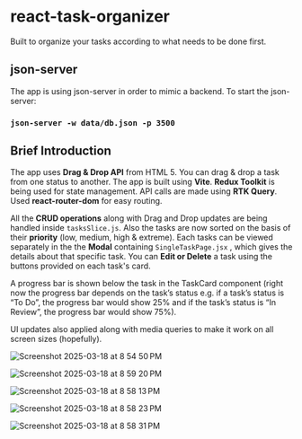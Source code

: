 # react-task-organizer

Built to organize your tasks according to what needs to be done first.

## json-server

The app is using json-server in order to mimic a backend.
To start the json-server:

### `json-server -w data/db.json -p 3500`

## Brief Introduction

The app uses **Drag & Drop API** from HTML 5. You can drag & drop a task from one status to another. The app is built using **Vite**. **Redux Toolkit** is being used for state management. API calls are made using **RTK Query**. Used **react-router-dom** for easy routing.

All the **CRUD operations** along with Drag and Drop updates are being handled inside `tasksSlice.js`.
Also the tasks are now sorted on the basis of their **priority** (low, medium, high & extreme). Each tasks can be viewed separately in the the **Modal** containing `SingleTaskPage.jsx` , which gives the details about that specific task. You can **Edit or Delete** a task using the buttons provided on each task's card.

A progress bar is shown below the task in the TaskCard component (right now the progress bar depends on the task’s status e.g. if a task’s status is “To Do”, the progress bar would show 25% and if the task’s status is “In Review”, the progress bar would show 75%).

UI updates also applied along with media queries to make it work on all screen sizes (hopefully).

![Screenshot 2025-03-18 at 8 54 50 PM](https://github.com/user-attachments/assets/6909a7d5-0a6d-46e6-a0e2-9431bb0eda7c)

![Screenshot 2025-03-18 at 8 59 20 PM](https://github.com/user-attachments/assets/d7909290-7a5e-4eb0-b9f2-7fb01012dc65)

![Screenshot 2025-03-18 at 8 58 13 PM](https://github.com/user-attachments/assets/b41f329e-f52c-4729-b3a3-743a8aa75e2b)

![Screenshot 2025-03-18 at 8 58 23 PM](https://github.com/user-attachments/assets/6984ec00-8f18-4c44-a9d9-86d668e092ea)

![Screenshot 2025-03-18 at 8 58 31 PM](https://github.com/user-attachments/assets/7caaa5a8-4200-4b2b-8024-2ba30c70bdeb)






